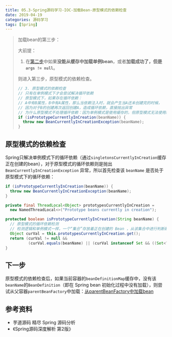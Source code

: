 ```yaml
---
title: 05.3-Spring源码学习-IOC-加载Bean-原型模式的依赖检查
date: 2019-04-19
categories: 源码学习
tags: [Spring]
---
```


> 加载bean的第三步：
>
> 大前提：
>
> 1. 在[第二步](05.2-Spring源码学习-IOC-加载Bean-尝试从缓存中加载单例.md)中如果**没能从缓存中加载单例bean**，或者**加载成功了，但是`args != null`**。
>
> 则进入第三步，原型模式的依赖检查。
>
> ```java
> // 3. 原型模式的依赖检查
> // 只有在单例模式下才会尝试解决循环依赖
> // 原型模式下，如果存在循环依赖：
> // A中有B属性，B中有A属性，那么当依赖注入时，就会产生当A还未创建完的时候，
> // 因为对于B的创建再次返回创建A，造成循环依赖，直接抛出异常
> // 为什么原型模式不处理循环依赖：因为单例模式是使用缓存的，但原型模式无法使用缓存的。
> if (isPrototypeCurrentlyInCreation(beanName)) {
>   throw new BeanCurrentlyInCreationException(beanName);
> }
> ```



## 原型模式的依赖检查

Spring只解决单例模式下的循环依赖（通过`singletonsCurrentlyInCreation`缓存正在创建的bean），对于原型模式的循环依赖则是抛出 `BeanCurrentlyInCreationException` 异常，所以首先检查该 `beanName` 是否处于原型模式下的循环依赖：

```java
if (isPrototypeCurrentlyInCreation(beanName)) {
  throw new BeanCurrentlyInCreationException(beanName);
}

private final ThreadLocal<Object> prototypesCurrentlyInCreation =
  new NamedThreadLocal<>("Prototype beans currently in creation");

protected boolean isPrototypeCurrentlyInCreation(String beanName) {
  // 原型模式的循环依赖检测
  // 检测逻辑和单例模式一样，一个“集合”存放着正在创建的 Bean ，从该集合中进行判断即可，只不过单例模式的“集合”为 Set ，而原型模式的则是 ThreadLocal 。
  Object curVal = this.prototypesCurrentlyInCreation.get();
  return (curVal != null &&
          (curVal.equals(beanName) || (curVal instanceof Set && ((Set<?>) curVal).contains(beanName))));
}
```



## 下一步

原型模式的依赖检查后，如果当前容器的`beanDefinitionMap`缓存中，没有该`beanName`的`BeanDefinition`（即在 Spring bean 初始化过程中没有加载），则尝试从父容器`parentBeanFactory`中加载：[从parentBeanFactory中加载bean](05.4-Spring源码学习-IOC-加载Bean-从parentBeanFactory中加载bean.md)

## 参考资料

- 芋道源码 精尽 Spring 源码分析
- 《Spring源码深度解析 第2版》